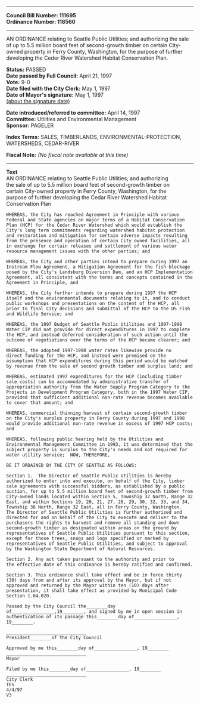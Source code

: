 * * * * *  
  
**Council Bill Number: [](#h0)[](#h2)111695**   
**Ordinance Number: 118560**  
  
* * * * *  
  
AN ORDINANCE relating to Seattle Public Utilities; and authorizing the sale of up to 5.5 million board feet of second-growth timber on certain City-owned property in Ferry County, Washington, for the purpose of further developing the Ceder River Watershed Habitat Conservation Plan.  
  
**Status:** PASSED   
**Date passed by Full Council:** April 21, 1997   
**Vote:** 9-0   
**Date filed with the City Clerk:** May 1, 1997   
**Date of Mayor's signature:** May 1, 1997   
[(about the signature date)](/~public/approvaldate.htm)   
  
  
**Date introduced/referred to committee:** April 14, 1997   
**Committee:** Utilities and Environmental Management   
**Sponsor:** PAGELER   
  
**Index Terms:** SALES, TIMBERLANDS, ENVIRONMENTAL-PROTECTION, WATERSHEDS, CEDAR-RIVER  
  
**Fiscal Note:** *(No fiscal note available at this time)*  
  
* * * * *  
  
**Text**  
    AN ORDINANCE relating to Seattle Public Utilities; and authorizing  
    the sale of up to 5.5 million board feet of second-growth timber on  
    certain City-owned property in Ferry County, Washington, for the  
    purpose of further developing the Cedar River Watershed Habitat  
    Conservation Plan  
  
    WHEREAS, the City has reached Agreement in Principle with various  
    Federal and State agencies on major terms of a Habitat Conservation  
    Plan (HCP) for the Cedar River Watershed which would establish the  
    City's long term commitments regarding watershed habitat protection  
    and restoration and mitigation for certain adverse impacts resulting  
    from the presence and operation of certain City owned facilities, all  
    in exchange for certain releases and settlement of various water  
    resource management issues with the other parties; and  
  
    WHEREAS, the City and other parties intend to prepare during 1997 an  
    Instream Flow Agreement, a Mitigation Agreement for the fish blockage  
    posed by the City's Landsburg Diversion Dam, and an HCP Implementation  
    Agreement, all consistent with the terms and concepts contained in the  
    Agreement in Principle, and  
  
    WHEREAS, the City further intends to prepare during 1997 the HCP  
    itself and the environmental documents relating to it, and to conduct  
    public workshops and presentations on the content of the HCP, all  
    prior to final City decisions and submittal of the HCP to the US Fish  
    and Wildlife Service; and  
  
    WHEREAS, the 1997 Budget of Seattle Public Utilities and 1997-1998  
    Water CIP did not provide for direct expenditures in 1997 to complete  
    the HCP, and instead deferred consideration of such action until the  
    outcome of negotiations over the terms of the HCP became clearer; and  
  
    WHEREAS, the adopted 1997-1998 water rates likewise provide no  
    direct funding for the HCP, and instead were premised on the  
    assumption that HCP expenditures during this period would be matched  
    by revenue from the sale of second growth timber and surplus land; and  
  
    WHEREAS, estimated 1997 expenditures for the HCP (including timber  
    sale costs) can be accommodated by administrative transfer of  
    appropriation authority from the Water Supply Program Category to the  
    Projects in Development Program Category, both in the 1997 Water CIP,  
    provided that sufficient additional non-rate revenue becomes available  
    to cover that amount; and  
  
    WHEREAS, commercial thinning harvest of certain second-growth timber  
    on the City's surplus property in Ferry County during 1997 and 1998  
    would provide additional non-rate revenue in excess of 1997 HCP costs;  
    and  
  
    WHEREAS, following public hearing held by the Utilities and  
    Environmental Management Committee in 1993, it was determined that the  
    subject property is surplus to the City's needs and not required for  
    water utility service;  NOW, THEREFORE,  
  
    BE IT ORDAINED BY THE CITY OF SEATTLE AS FOLLOWS:  
  
    Section 1.  The Director of Seattle Public Utilities is hereby  
    authorized to enter into and execute, on behalf of the City, timber  
    sale agreements with successful bidders, as established by a public  
    auction, for up to 5.5 million board feet of second-growth timber from  
    City-owned lands located within Section 5, Township 37 North, Range 32  
    East, and within Sections 19, 20, 21, 27, 28, 29, 30, 32, 33, and 34,  
    Township 38 North, Range 32 East, all in Ferry County, Washington.  
    The Director of Seattle Public Utilities is further authorized and  
    directed for and on behalf of the City to execute and deliver to the  
    purchasers the rights to harvest and remove all standing and down  
    second-growth timber as designated within areas on the ground by  
    representatives of Seattle Public Utilities pursuant to this section,  
    except for those trees, snags and logs specified or marked by  
    representatives of Seattle Public Utilities, and subject to approval  
    by the Washington State Department of Natural Resources.  
  
    Section 2. Any act taken pursuant to the authority and prior to  
    the effective date of this ordinance is hereby ratified and confirmed.  
  
    Section 3. This ordinance shall take effect and be in force thirty  
    (30) days from and after its approval by the Mayor, but if not  
    approved and returned by the Mayor within ten (10) days after  
    presentation, it shall take effect as provided by Municipal Code  
    Section 1.04.020.  
  
    Passed by the City Council the________day  
    of________________,19________, and signed by me in open session in  
    authentication of its passage this________day of________________,  
    19________.  
  
    ______________________________  
    President________of the City Council  
  
    Approved by me this________day of________________, 19________  
    ______________________________  
    Mayor  
  
    Filed by me this________day of________________, 19________  
    ______________________________  
    City Clerk  
    TES  
    4/4/97  
    V3  
